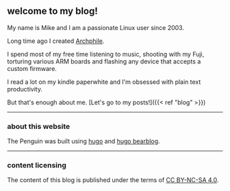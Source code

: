 ## welcome to my blog!


My name is Mike and I am a passionate Linux user since 2003.

Long time ago I created [Archphile](https://archphile.org).

I spend most of my free time listening to music, shooting with my Fuji, torturing various ARM boards and flashing any device that accepts a custom firmware.

I read a lot on my kindle paperwhite and I'm obsessed with plain text productivity.

But that's enough about me. [Let's go to my posts!]({{< ref "blog" >}})
 

---

### about this website

The Penguin was built using [hugo](https://gohugo.io) and [hugo bearblog](https://github.com/janraasch/hugo-bearblog).

---
 
### content licensing

The content of this blog is published under the terms of [CC BY-NC-SA 4.0](https://creativecommons.org/licenses/by-nc-sa/4.0/).